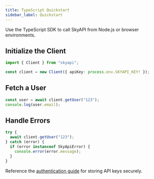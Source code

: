 ```yaml
---
title: TypeScript Quickstart
sidebar_label: Quickstart
---
```


Use the TypeScript SDK to call SkyAPI from Node.js or browser environments.

## Initialize the Client

```ts
import { Client } from "skyapi";

const client = new Client({ apiKey: process.env.SKYAPI_KEY! });
```

## Fetch a User

```ts
const user = await client.getUser("123");
console.log(user.email);
```

## Handle Errors

```ts
try {
  await client.getUser("123");
} catch (error) {
  if (error instanceof SkyApiError) {
    console.error(error.message);
  }
}
```

Reference the [authentication guide](../authentication.md) for storing API keys securely.
